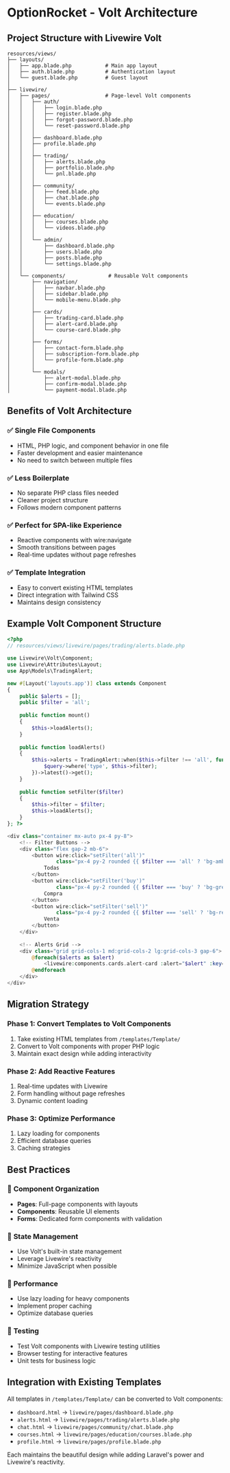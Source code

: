 # OptionRocket - Volt Architecture

## Project Structure with Livewire Volt

```
resources/views/
├── layouts/
│   ├── app.blade.php           # Main app layout
│   ├── auth.blade.php          # Authentication layout
│   └── guest.blade.php         # Guest layout
│
├── livewire/
│   ├── pages/                  # Page-level Volt components
│   │   ├── auth/
│   │   │   ├── login.blade.php
│   │   │   ├── register.blade.php
│   │   │   ├── forgot-password.blade.php
│   │   │   └── reset-password.blade.php
│   │   │
│   │   ├── dashboard.blade.php
│   │   ├── profile.blade.php
│   │   │
│   │   ├── trading/
│   │   │   ├── alerts.blade.php
│   │   │   ├── portfolio.blade.php
│   │   │   └── pnl.blade.php
│   │   │
│   │   ├── community/
│   │   │   ├── feed.blade.php
│   │   │   ├── chat.blade.php
│   │   │   └── events.blade.php
│   │   │
│   │   ├── education/
│   │   │   ├── courses.blade.php
│   │   │   └── videos.blade.php
│   │   │
│   │   └── admin/
│   │       ├── dashboard.blade.php
│   │       ├── users.blade.php
│   │       ├── posts.blade.php
│   │       └── settings.blade.php
│   │
│   └── components/              # Reusable Volt components
│       ├── navigation/
│       │   ├── navbar.blade.php
│       │   ├── sidebar.blade.php
│       │   └── mobile-menu.blade.php
│       │
│       ├── cards/
│       │   ├── trading-card.blade.php
│       │   ├── alert-card.blade.php
│       │   └── course-card.blade.php
│       │
│       ├── forms/
│       │   ├── contact-form.blade.php
│       │   ├── subscription-form.blade.php
│       │   └── profile-form.blade.php
│       │
│       └── modals/
│           ├── alert-modal.blade.php
│           ├── confirm-modal.blade.php
│           └── payment-modal.blade.php
```

## Benefits of Volt Architecture

### ✅ **Single File Components**
- HTML, PHP logic, and component behavior in one file
- Faster development and easier maintenance
- No need to switch between multiple files

### ✅ **Less Boilerplate**
- No separate PHP class files needed
- Cleaner project structure
- Follows modern component patterns

### ✅ **Perfect for SPA-like Experience**
- Reactive components with wire:navigate
- Smooth transitions between pages
- Real-time updates without page refreshes

### ✅ **Template Integration**
- Easy to convert existing HTML templates
- Direct integration with Tailwind CSS
- Maintains design consistency

## Example Volt Component Structure

```php
<?php
// resources/views/livewire/pages/trading/alerts.blade.php

use Livewire\Volt\Component;
use Livewire\Attributes\Layout;
use App\Models\TradingAlert;

new #[Layout('layouts.app')] class extends Component
{
    public $alerts = [];
    public $filter = 'all';
    
    public function mount()
    {
        $this->loadAlerts();
    }
    
    public function loadAlerts()
    {
        $this->alerts = TradingAlert::when($this->filter !== 'all', function($query) {
            $query->where('type', $this->filter);
        })->latest()->get();
    }
    
    public function setFilter($filter)
    {
        $this->filter = $filter;
        $this->loadAlerts();
    }
}; ?>

<div class="container mx-auto px-4 py-8">
    <!-- Filter Buttons -->
    <div class="flex gap-2 mb-6">
        <button wire:click="setFilter('all')" 
                class="px-4 py-2 rounded {{ $filter === 'all' ? 'bg-amber-500 text-white' : 'bg-gray-200' }}">
            Todas
        </button>
        <button wire:click="setFilter('buy')" 
                class="px-4 py-2 rounded {{ $filter === 'buy' ? 'bg-green-500 text-white' : 'bg-gray-200' }}">
            Compra
        </button>
        <button wire:click="setFilter('sell')" 
                class="px-4 py-2 rounded {{ $filter === 'sell' ? 'bg-red-500 text-white' : 'bg-gray-200' }}">
            Venta
        </button>
    </div>
    
    <!-- Alerts Grid -->
    <div class="grid grid-cols-1 md:grid-cols-2 lg:grid-cols-3 gap-6">
        @foreach($alerts as $alert)
            <livewire:components.cards.alert-card :alert="$alert" :key="$alert->id" />
        @endforeach
    </div>
</div>
```

## Migration Strategy

### Phase 1: Convert Templates to Volt Components
1. Take existing HTML templates from `/templates/Template/`
2. Convert to Volt components with proper PHP logic
3. Maintain exact design while adding interactivity

### Phase 2: Add Reactive Features
1. Real-time updates with Livewire
2. Form handling without page refreshes
3. Dynamic content loading

### Phase 3: Optimize Performance
1. Lazy loading for components
2. Efficient database queries
3. Caching strategies

## Best Practices

### 🎯 **Component Organization**
- **Pages**: Full-page components with layouts
- **Components**: Reusable UI elements
- **Forms**: Dedicated form components with validation

### 🎯 **State Management**
- Use Volt's built-in state management
- Leverage Livewire's reactivity
- Minimize JavaScript when possible

### 🎯 **Performance**
- Use lazy loading for heavy components
- Implement proper caching
- Optimize database queries

### 🎯 **Testing**
- Test Volt components with Livewire testing utilities
- Browser testing for interactive features
- Unit tests for business logic

## Integration with Existing Templates

All templates in `/templates/Template/` can be converted to Volt components:

- `dashboard.html` → `livewire/pages/dashboard.blade.php`
- `alerts.html` → `livewire/pages/trading/alerts.blade.php`
- `chat.html` → `livewire/pages/community/chat.blade.php`
- `courses.html` → `livewire/pages/education/courses.blade.php`
- `profile.html` → `livewire/pages/profile.blade.php`

Each maintains the beautiful design while adding Laravel's power and Livewire's reactivity. 
